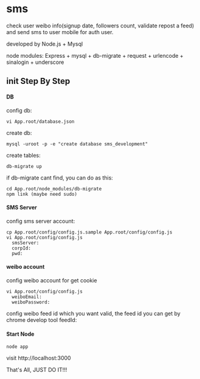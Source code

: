sms
===

check user weibo info(signup date, followers count, validate repost a feed) and send sms to user mobile for auth user.

developed by Node.js + Mysql

node modules: Express + mysql + db-migrate + request + urlencode + sinalogin + underscore
 
## init Step By Step

#### DB

  config db:
  
    vi App.root/database.json

  create db:
  
    mysql -uroot -p -e "create database sms_development"

  create tables:
  
    db-migrate up

  if db-migrate cant find, you can do as this:

    cd App.root/node_modules/db-migrate
    npm link (maybe need sudo)

#### SMS Server

  config sms server account:
  
    cp App.root/config/config.js.sample App.root/config/config.js
    vi App.root/config/config.js
      smsServer:
      corpId:
      pwd:

#### weibo account

  config weibo account for get cookie

    vi App.root/config/config.js
      weiboEmail:
      weiboPassword:

  config weibo feed id which you want valid, the feed id you can get by chrome develop tool
    feedId:

#### Start Node

    node app
  
  visit http://localhost:3000

That's All, JUST DO IT!!!
  

